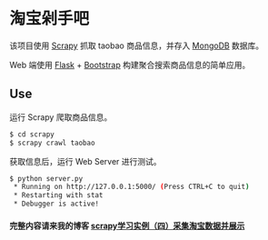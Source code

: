 # 淘宝剁手吧

该项目使用 [Scrapy](https://github.com/scrapy/scrapy/) 抓取 taobao 商品信息，并存入 [MongoDB](https://github.com/mongodb/mongo) 数据库。

Web 端使用 [Flask](https://github.com/pallets/flask/) + [Bootstrap](https://github.com/twbs/bootstrap/) 构建聚合搜索商品信息的简单应用。

## Use



运行 Scrapy 爬取商品信息。
```bash
$ cd scrapy
$ scrapy crawl taobao
```

获取信息后，运行 Web Server 进行测试。
```bash
$ python server.py
 * Running on http://127.0.0.1:5000/ (Press CTRL+C to quit)
 * Restarting with stat
 * Debugger is active!

```

#### 完整内容请来我的博客 [scrapy学习实例（四）采集淘宝数据并展示](https://zhangslob.github.io/2017/12/19/scrapy%E5%AD%A6%E4%B9%A0%E5%AE%9E%E4%BE%8B%EF%BC%88%E5%9B%9B%EF%BC%89%E9%87%87%E9%9B%86%E6%B7%98%E5%AE%9D%E6%95%B0%E6%8D%AE%E5%B9%B6%E5%B1%95%E7%A4%BA/)
